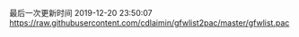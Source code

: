 最后一次更新时间 2019-12-20 23:50:07
https://raw.githubusercontent.com/cdlaimin/gfwlist2pac/master/gfwlist.pac

